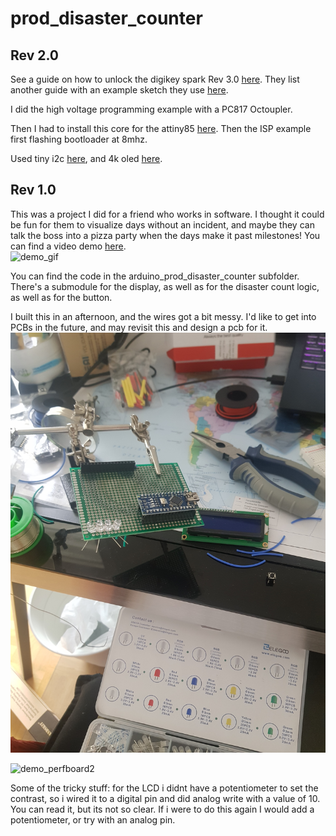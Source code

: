 # prod_disaster_counter
## Rev 2.0
See a guide on how to unlock the digikey spark Rev 3.0 [here](https://www.instructables.com/How-to-unlock-Digispark-ATtiny85-and-convert-it-to/). They list another guide with an example sketch they use [here](http://www.rickety.us/2010/03/arduino-avr-high-voltage-serial-programmer/). 

I did the high voltage programming example with a PC817 Octoupler.

Then I had to install this core for the attiny85 [here](https://github.com/SpenceKonde/ATTinyCore/blob/master/Installation.md). Then the ISP example first flashing bootloader at 8mhz.

Used tiny i2c [here](https://github.com/technoblogy/tiny-i2c), and 4k oled [here](https://github.com/datacute/Tiny4kOLED). 

## Rev 1.0
This was a project I did for a friend who works in software. I thought it could be fun for them to visualize days without an incident, and maybe they can talk the boss into a pizza party when the days make it past milestones! You can find a video demo [here](https://www.youtube.com/shorts/DNOm6Y0vupc).  
![demo_gif](demo_assets/6grrx0.gif)  

You can find the code in the arduino_prod_disaster_counter subfolder. There's a submodule for the display, as well as for the disaster count logic, as well as for the button.  

I built this in an afternoon, and the wires got a bit messy. I'd like to get into PCBs in the future, and may revisit this and design a pcb for it.  
![demo_perfboard1](demo_assets/20220508_153044.jpg)  

![demo_perfboard2](demo_assets/20220508_153058.jpg)  

Some of the tricky stuff: for the LCD i didnt have a potentiometer to set the contrast, so i wired it to a digital pin and did analog write with a value of 10. You can read it, but its not so clear. If i were to do this again I would add a potentiometer, or try with an analog pin.  
